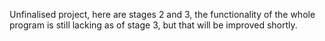 Unfinalised project, here are stages 2 and 3, the functionality of the whole program is still lacking as of stage 3, but that will be improved shortly.
